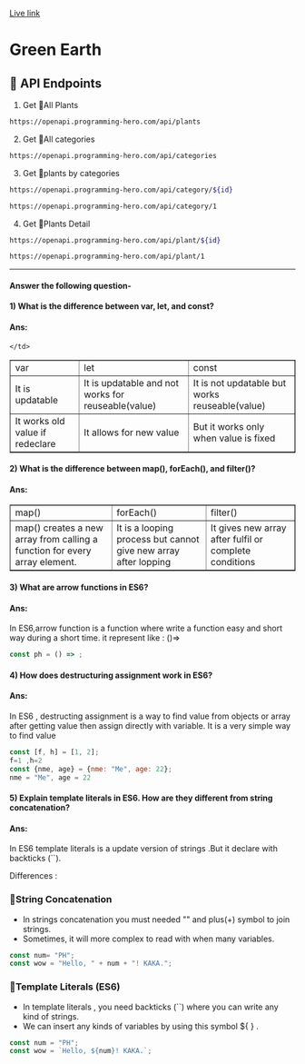 [Live link](https://myassignment-6-green-earth.netlify.app/)

# Green Earth

🌴 API Endpoints
---
1. Get 🌴All Plants
```bash
https://openapi.programming-hero.com/api/plants
```

2. Get 🌴All categories <br/>
```bash
https://openapi.programming-hero.com/api/categories
```


3. Get 🌴plants by categories <br/>
```bash
https://openapi.programming-hero.com/api/category/${id}
```

```bash
https://openapi.programming-hero.com/api/category/1
```

4. Get 🌴Plants Detail <br/>

```bash
https://openapi.programming-hero.com/api/plant/${id}
```

```bash
https://openapi.programming-hero.com/api/plant/1
```
---

####   Answer the following question-


#### 1) What is the difference between var, let, and const?
#### Ans: 
<table border=1 width="100%" cellpadding="50">
<tr>
    <td >var</td>
    <td >let</td>
    <td >const</td>
 </tr>
    <tr>
    <td> It is updatable  </td>
    <td>It is updatable and not works for reuseable(value)</td>
    <td>It is not updatable but works reuseable(value)</td>
    
    </td>
    
 </tr>
  <tr>
    <td>It works old value if redeclare</td>
    <td>It allows for new value </td>
    <td>But it works only when value is fixed  </td>
    
 </tr>

</table>



#### 2) What is the difference between map(), forEach(), and filter()? 
#### Ans: 

<table border=1 width="100%" cellpadding="50">
<tr>
    <td >map()</td>
    <td >forEach()</td>
    <td >filter()</td>
 </tr>
    <tr>
    <td>map() creates a new array from calling a function for every array element.</td>
    <td>It is a looping process but cannot give new array after lopping</td>
    <td>It gives new array after fulfil or complete conditions</td>
    
    
 </tr>


</table>

#### 3) What are arrow functions in ES6?
#### Ans:  
In ES6,arrow function is a function where write a function easy and short way during a short time.
it represent like : ()=>
```js
const ph = () => ;
```


#### 4) How does destructuring assignment work in ES6?
#### Ans:  
In ES6 , destructing assignment is a way to find value from objects or array after getting value then assign directly with variable. It is a very simple way to find value

 ```js
const [f, h] = [1, 2];  
 f=1 ,h=2 
const {nme, age} = {nme: "Me", age: 22}; 
nme = "Me", age = 22
```

#### 5) Explain template literals in ES6. How are they different from string concatenation?
#### Ans:
In ES6 template literals is a update version of strings .But it declare with backticks (``).



Differences :

### 🔹String Concatenation 
- In strings concatenation you must needed "" and plus(+) symbol to join strings.
- Sometimes, it will more complex to read with when many variables.

```js
const num= "PH";
const wow = "Hello, " + num + "! KAKA.";
```

### 🔹Template Literals (ES6)

- In template literals , you need  backticks (``) where you can write any kind of strings.
- We can insert any kinds of variables by using this symbol ${ } .

```js
const num = "PH";
const wow = `Hello, ${num}! KAKA.`;
```














